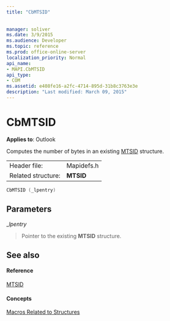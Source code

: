 ```yaml
---
title: "CbMTSID"
 
 
manager: soliver
ms.date: 3/9/2015
ms.audience: Developer
ms.topic: reference
ms.prod: office-online-server
localization_priority: Normal
api_name:
- MAPI.CbMTSID
api_type:
- COM
ms.assetid: e408fe16-a2fc-4714-895d-31b8c3763e3e
description: "Last modified: March 09, 2015"
---
```


# CbMTSID

  
  
**Applies to**: Outlook 
  
Computes the number of bytes in an existing [MTSID](mtsid.md) structure. 
  
|||
|:-----|:-----|
|Header file:  <br/> |Mapidefs.h  <br/> |
|Related structure:  <br/> |**MTSID** <br/> |
   
```cpp
CbMTSID (_lpentry)
```

## Parameters

 __lpentry_
  
> Pointer to the existing **MTSID** structure. 
    
## See also

#### Reference

[MTSID](mtsid.md)
#### Concepts

[Macros Related to Structures](macros-related-to-structures.md)

